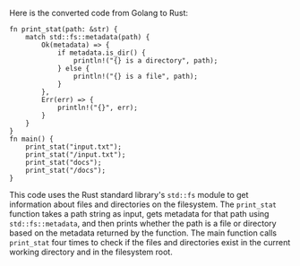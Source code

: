 Here is the converted code from Golang to Rust:
```
fn print_stat(path: &str) {
    match std::fs::metadata(path) {
        Ok(metadata) => {
            if metadata.is_dir() {
                println!("{} is a directory", path);
            } else {
                println!("{} is a file", path);
            }
        },
        Err(err) => {
            println!("{}", err);
        }
    }
}
fn main() {
    print_stat("input.txt");
    print_stat("/input.txt");
    print_stat("docs");
    print_stat("/docs");
}
```
This code uses the Rust standard library's `std::fs` module to get information about files and directories on the filesystem. The `print_stat` function takes a path string as input, gets metadata for that path using `std::fs::metadata`, and then prints whether the path is a file or directory based on the metadata returned by the function. The main function calls `print_stat` four times to check if the files and directories exist in the current working directory and in the filesystem root.

